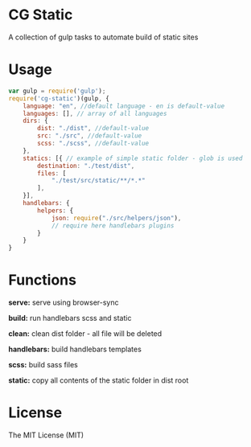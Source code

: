 # CG Static
A collection of gulp tasks to automate build of static sites

# Usage

```` js
var gulp = require('gulp');
require('cg-static')(gulp, {
    language: "en", //default language - en is default-value
    languages: [], // array of all languages
    dirs: {
        dist: "./dist", //default-value
        src: "./src", //default-value
        scss: "./scss", //default-value
    },
    statics: [{ // example of simple static folder - glob is used
        destination: "./test/dist",
        files: [
            "./test/src/static/**/*.*"
        ],
    }],
    handlebars: {
        helpers: {
            json: require("./src/helpers/json"),
            // require here handlebars plugins
        }
    }
}
````

# Functions

**serve:** serve using browser-sync

**build:** run handlebars scss and static

**clean:** clean dist folder - all file will be deleted

**handlebars:** build handlebars templates

**scss:** build sass files

**static:** copy all contents of the static folder in dist root


# License
The MIT License (MIT)
